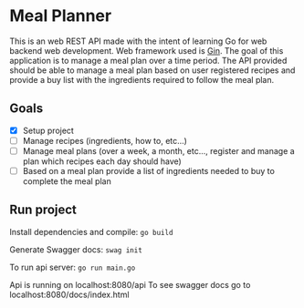 # Meal Planner
This is an web REST API made with the intent of learning Go for web backend web development.
Web framework used is [Gin](https://gin-gonic.com/).
The goal of this application is to manage a meal plan over a time period. The API provided should be able to
manage a meal plan based on user registered recipes and provide a buy list with the ingredients required
to follow the meal plan.


## Goals
- [X] Setup project
- [ ] Manage recipes (ingredients, how to, etc...)
- [ ] Manage meal plans (over a week, a month, etc..., register and manage a plan which recipes each day should have)
- [ ] Based on a meal plan provide a list of ingredients needed to buy to complete the meal plan

## Run project
Install dependencies and compile:
`go build`

Generate Swagger docs:
`swag init`

To run api server:
`go run main.go`

Api is running on localhost:8080/api
To see swagger docs go to localhost:8080/docs/index.html